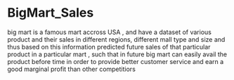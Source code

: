 # BigMart_Sales
big mart is a famous mart accross USA , and have a dataset of various product and their sales in different regions, different mall type and size and thus based on this information predicted future sales of that particular product in a particular mart , such that in future big mart can easily avail the product before time in order to provide better customer service and earn a good marginal profit than other competitiors
